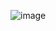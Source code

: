 ![image](https://github.com/rafaeltws/Lista-de-Tarefa/assets/159142263/43a05b2b-074e-4025-bff8-956bb8ea031b)
